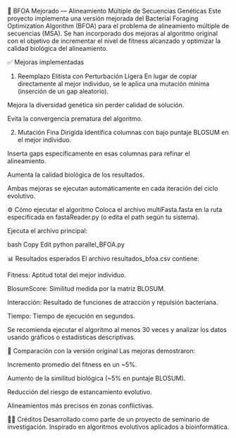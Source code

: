 🧬 BFOA Mejorado — Alineamiento Múltiple de Secuencias Genéticas
Este proyecto implementa una versión mejorada del Bacterial Foraging Optimization Algorithm (BFOA) para el problema de alineamiento múltiple de secuencias (MSA). Se han incorporado dos mejoras al algoritmo original con el objetivo de incrementar el nivel de fitness alcanzado y optimizar la calidad biológica del alineamiento.


✅ Mejoras implementadas
1. Reemplazo Elitista con Perturbación Ligera
En lugar de copiar directamente al mejor individuo, se le aplica una mutación mínima (inserción de un gap aleatorio).

Mejora la diversidad genética sin perder calidad de solución.

Evita la convergencia prematura del algoritmo.

2. Mutación Fina Dirigida
Identifica columnas con bajo puntaje BLOSUM en el mejor individuo.

Inserta gaps específicamente en esas columnas para refinar el alineamiento.

Aumenta la calidad biológica de los resultados.

Ambas mejoras se ejecutan automáticamente en cada iteración del ciclo evolutivo.

⚙️ Cómo ejecutar el algoritmo
Coloca el archivo multiFasta.fasta en la ruta especificada en fastaReader.py (o edita el path según tu sistema).

Ejecuta el archivo principal:

bash
Copy
Edit
python parallel_BFOA.py

📊 Resultados esperados
El archivo resultados_bfoa.csv contiene:

Fitness: Aptitud total del mejor individuo.

BlosumScore: Similitud medida por la matriz BLOSUM.

Interacción: Resultado de funciones de atracción y repulsión bacteriana.

Tiempo: Tiempo de ejecución en segundos.

Se recomienda ejecutar el algoritmo al menos 30 veces y analizar los datos usando gráficos o estadísticas descriptivas.

🧪 Comparación con la versión original
Las mejoras demostraron:

Incremento promedio del fitness en un ~5%.

Aumento de la similitud biológica (~5% en puntaje BLOSUM).

Reducción del riesgo de estancamiento evolutivo.

Alineamientos más precisos en zonas conflictivas.

👨‍💻 Créditos
Desarrollado como parte de un proyecto de seminario de investigación.
Inspirado en algoritmos evolutivos aplicados a bioinformática.

